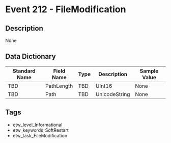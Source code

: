 # Event 212 - FileModification

## Description
None

## Data Dictionary
|Standard Name|Field Name|Type|Description|Sample Value|
|---|---|---|---|---|
|TBD|PathLength|TBD|UInt16|None|None|
|TBD|Path|TBD|UnicodeString|None|None|

## Tags
* etw_level_Informational
* etw_keywords_SoftRestart
* etw_task_FileModification